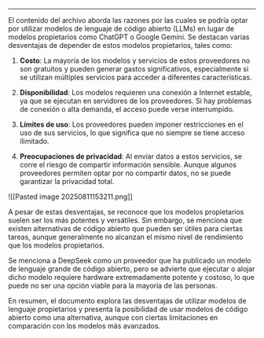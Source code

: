 
---

El contenido del archivo aborda las razones por las cuales se podría optar por utilizar modelos de lenguaje de código abierto (LLMs) en lugar de modelos propietarios como ChatGPT o Google Gemini. Se destacan varias desventajas de depender de estos modelos propietarios, tales como:

1. **Costo**: La mayoría de los modelos y servicios de estos proveedores no son gratuitos y pueden generar gastos significativos, especialmente si se utilizan múltiples servicios para acceder a diferentes características.
    
2. **Disponibilidad**: Los modelos requieren una conexión a Internet estable, ya que se ejecutan en servidores de los proveedores. Si hay problemas de conexión o alta demanda, el acceso puede verse interrumpido.
    
3. **Límites de uso**: Los proveedores pueden imponer restricciones en el uso de sus servicios, lo que significa que no siempre se tiene acceso ilimitado.
    
4. **Preocupaciones de privacidad**: Al enviar datos a estos servicios, se corre el riesgo de compartir información sensible. Aunque algunos proveedores permiten optar por no compartir datos, no se puede garantizar la privacidad total.
    

![[Pasted image 20250811153211.png]]

A pesar de estas desventajas, se reconoce que los modelos propietarios suelen ser los más potentes y versátiles. Sin embargo, se menciona que existen alternativas de código abierto que pueden ser útiles para ciertas tareas, aunque generalmente no alcanzan el mismo nivel de rendimiento que los modelos propietarios.

Se menciona a DeepSeek como un proveedor que ha publicado un modelo de lenguaje grande de código abierto, pero se advierte que ejecutar o alojar dicho modelo requiere hardware extremadamente potente y costoso, lo que puede no ser una opción viable para la mayoría de las personas.

En resumen, el documento explora las desventajas de utilizar modelos de lenguaje propietarios y presenta la posibilidad de usar modelos de código abierto como una alternativa, aunque con ciertas limitaciones en comparación con los modelos más avanzados.